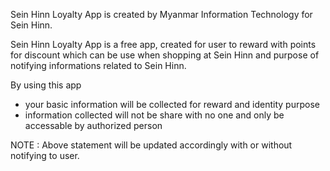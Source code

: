 Sein Hinn Loyalty App is created by Myanmar Information Technology for Sein Hinn.

Sein Hinn Loyalty App is a free app, created for user to reward with points for discount which can be use when shopping at Sein Hinn and purpose of notifying informations related to Sein Hinn.

By using this app

- your basic information will be collected for reward and identity purpose
- information collected will not be share with no one and only be accessable by authorized person

NOTE : Above statement will be updated accordingly with or without notifying to user.
